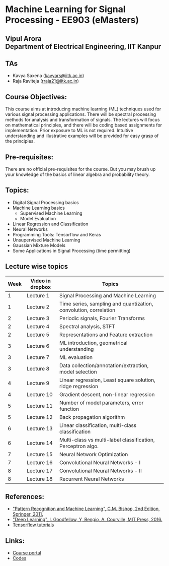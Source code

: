 # Machine Learning for Signal Processing - EE903 (eMasters)

## Vipul Arora <br> Department of Electrical Engineering, IIT Kanpur

## TAs
- Kavya Saxena (kavyars@iitk.ac.in)
- Raja Raviteja (rraja21@iitk.ac.in)

## Course Objectives:
  This course aims at introducing machine learning (ML) techniques used for various signal
  processing applications. There will be spectral processing methods 
  for analysis and transformation of signals. The lectures will
  focus on mathematical principles, and there will be coding based
  assignments for implementation. Prior exposure to ML is not
  required. Intuitive understanding and illustrative examples will be provided for easy grasp of the principles.

## Pre-requisites:
There are no official pre-requisites for the course. But you may brush up your knowledge of the basics of linear algebra and probability theory.

## Topics:

- Digital Signal Processing basics
- Machine Learning basics
  - Supervised Machine Learning
  - Model Evaluation
- Linear Regression and Classification
- Neural Networks
- Programming Tools: Tensorflow and Keras
- Unsupervised Machine Learning
- Gaussian Mixture Models
- Some Applications in Signal Processing (time permitting)

## Lecture wise topics

| Week | Video in dropbox | Topics                                                           |
|------|------------------|------------------------------------------------------------------|
| 1    | Lecture 1        | Signal Processing and Machine Learning                           |
| 1    | Lecture 2        | Time series, sampling and quantization, convolution, correlation |
| 2    | Lecture 3        | Periodic signals, Fourier Transforms                             |
| 2    | Lecture 4        | Spectral analysis, STFT                                          |
| 2    | Lecture 5        | Representations and Feature extraction                           |
| 3    | Lecture 6        | ML introduction, geometrical understanding                       |
| 3    | Lecture 7        | ML evaluation                                                    |
| 3    | Lecture 8        | Data collection/annotation/extraction, model selection           |
| 4    | Lecture 9        | Linear regression, Least square solution, ridge regression       |
| 4    | Lecture 10       | Gradient descent, non-linear regression                          |
| 5    | Lecture 11       | Number of model parameters, error function                       |
| 5    | Lecture 12       | Back propagation algorithm                                       |
| 6    | Lecture 13       | Linear classification, multi-class classification                |
| 6    | Lecture 14       | Multi-class vs multi-label classification, Perceptron algo.      |
| 7    | Lecture 15       | Neural Network Optimization      |
| 7    | Lecture 16       | Convolutional Neural Networks - I      |
| 8    | Lecture 17       | Convolutional Neural Networks - II     |
| 8    | Lecture 18       | Recurrent Neural Networks      |

## References:

  - ["Pattern Recognition and Machine Learning", C.M. Bishop, 2nd Edition, Springer, 2011.](https://www.microsoft.com/en-us/research/uploads/prod/2006/01/Bishop-Pattern-Recognition-and-Machine-Learning-2006.pdf)
  - ["Deep Learning", I. Goodfellow, Y, Bengio, A. Courville, MIT Press, 2016.](https://www.deeplearningbook.org/)
  - [Tensorflow tutorials](https://www.tensorflow.org/tutorials/)

## Links:

- [Course portal](https://ipearl.emasters.iitk.ac.in/courses/course-v1:EMIITK+CM-C1Q3M2+2022/course/)
- [Codes](https://drive.google.com/drive/folders/1FtgRW6MS0_GqaaJoR4BAf69GxP0Do5Sv?usp=sharing)
